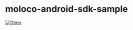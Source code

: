 # moloco-android-sdk-sample

[![Gitter](https://badges.gitter.im/Join%20Chat.svg)](https://gitter.im/moloco/moloco-android-sdk-sample?utm_source=badge&utm_medium=badge&utm_campaign=pr-badge&utm_content=badge)